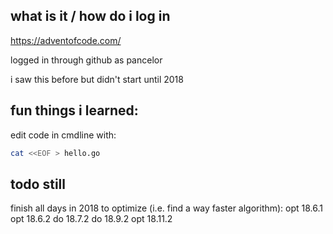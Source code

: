 ## what is it / how do i log in

https://adventofcode.com/

logged in through github as pancelor

i saw this before but didn't start until 2018

## fun things i learned:

edit code in cmdline with:

```bash
cat <<EOF > hello.go
```

## todo still

finish all days in 2018
to optimize (i.e. find a way faster algorithm):
    opt 18.6.1
    opt 18.6.2
    do 18.7.2
    do 18.9.2
    opt 18.11.2
    